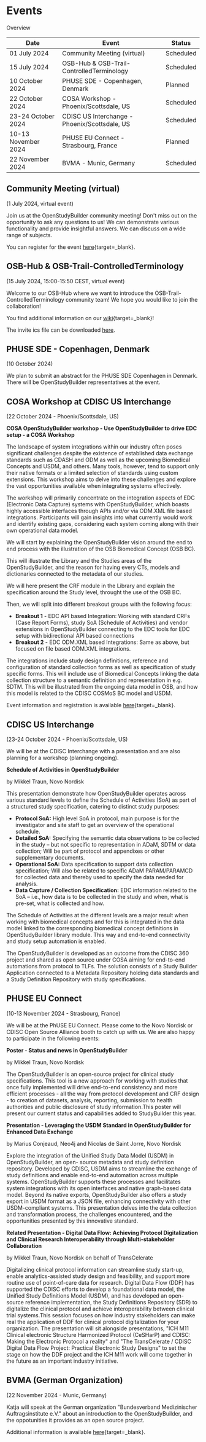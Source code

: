# Events

Overview

Date | Event | Status 
-- | -- | --
01 July 2024 | Community Meeting (virtual) | Scheduled
15 July 2024 | OSB-Hub & OSB-Trail-ControlledTerminology | Scheduled
10 October 2024 | PHUSE SDE - Copenhagen, Denmark | Planned
22 October 2024 | COSA Workshop - Phoenix/Scottsdale, US | Scheduled
23-24 October 2024 | CDISC US Interchange - Phoenix/Scottsdale, US | Scheduled
10-13 November 2024 | PHUSE EU Connect - Strasbourg, France | Planned
22 November 2024 | BVMA - Munic, Germany | Scheduled


## Community Meeting (virtual)

(1 July 2024, virtual event)

Join us at the OpenStudyBuilder community meeting! Don't miss out on the opportunity to ask any questions to us! We can demonstrate various functionality and provide insightful answers. We can discuss on a wide range of subjects.

You can register for the event [here](https://www.linkedin.com/events/openstudybuildercommunitymeetin7202196350426329092/comments/){target=_blank}.

## OSB-Hub & OSB-Trail-ControlledTerminology

(15 July 2024, 15:00-15:50 CEST, virtual event)

Welcome to our OSB-Hub where we want to introduce the OSB-Trail-ControlledTerminology community team! We hope you would like to join the collaboration!

You find additional information on our [wiki](https://github.com/cdisc-org/osb-hub/wiki){target=_blank}!

The invite ics file can be downloaded [here](./other/2024-07-15-OSB-Hub-OSB-Trail-ControlledTerminology.ics).

## PHUSE SDE - Copenhagen, Denmark

(10 October 2024)

We plan to submit an abstract for the PHUSE SDE Copenhagen in Denmark. There will be OpenStudyBuilder representatives at the event.

## COSA Workshop at CDISC US Interchange

(22 October 2024 - Phoenix/Scottsdale, US)

**COSA OpenStudyBuilder workshop - Use OpenStudyBuilder to drive EDC setup - a COSA Workshop**

The landscape of system integrations within our industry often poses significant challenges despite the existence of established data exchange standards such as CDASH and ODM as well as the upcoming Biomedical Concepts and USDM, and others. Many tools, however, tend to support only their native formats or a limited selection of standards using custom extensions. This workshop aims to delve into these challenges and explore the vast opportunities available when integrating systems effectively.

The workshop will primarily concentrate on the integration aspects of EDC (Electronic Data Capture) systems with OpenStudyBuilder, which boasts highly accessible interfaces through APIs and/or via ODM.XML file based integrations. Participants will gain insights into what currently would work and identify existing gaps, considering each system coming along with their own operational data model.

We will start by explaining the OpenStudyBuilder vision around the end to end process with the illustration of the OSB Biomedical Concept (OSB BC).

This will illustrate the Library and the Studies areas of the OpenStudyBuilder, and the reason for having every CTs, models and dictionaries connected to the metadata of our studies.

We will here present the CRF module in the Library and explain the specification around the Study level, throught the use of the OSB BC.

Then, we will split into different breakout groups with the following focus:

- **Breakout 1** - EDC API based Integration: Working with standard CRFs (Case Report Forms), study SoA (Schedule of Activities) and vendor extensions in OpenStudyBuilder connecting to the EDC tools for EDC setup with bidirectional API based connections
- **Breakout 2** - EDC ODM.XML based Integrations: Same as above, but focused on file based ODM.XML integrations.

The integrations include study design definitions, reference and configuration of standard collection forms as well as specification of study specific forms. This will include use of Biomedical Concepts linking the data collection structure to a semantic definition and representation in e.g. SDTM. This will be illustrated from the ongoing data model in OSB, and how this model is related to the CDISC COSMoS BC model and USDM.

Event information and registration is available [here](https://web.cvent.com/event/f5e9a2cd-6a16-45fb-aecc-d6451294cd5f/summary){target=_blank}.

## CDISC US Interchange

(23-24 October 2024 - Phoenix/Scottsdale, US)

We will be at the CDISC Interchange with a presentation and are also planning for a workshop (planning ongoing).

**Schedule of Activities in OpenStudyBuilder**

by Mikkel Traun, Novo Nordisk

This presentation demonstrate how OpenStudyBuilder operates across various standard levels to define the Schedule of Activities (SoA) as part of a structured study specification, catering to distinct study purposes: 

- **Protocol SoA:** High level SoA in protocol, main purpose is for the investigator and site staff to get an overview of the operational schedule. 
- **Detailed SoA:** Specifying the semantic data observations to be collected in the study – but not specific to representation in ADaM, SDTM or data collection; Will be part of protocol and appendixes or other supplementary documents. 
- **Operational SoA:** Data specification to support data collection specification; Will also be related to specific ADaM PARAM/PARAMCD for collected data and thereby used to specify the data needed for analysis. 
- **Data Capture / Collection Specification:** EDC information related to the SoA – i.e., how data is to be collected in the study and when, what is pre-set, what is collected and how. 

The Schedule of Activities at the different levels are a major result when working with biomedical concepts and for this is integrated in the data model linked to the corresponding biomedical concept definitions in OpenStudyBuilder library module. This way and end-to-end connectivity and study setup automation is enabled. 

The OpenStudyBuilder is developed as an outcome from the CDISC 360 project and shared as open source under COSA aiming for end-to-end automations from protocol to TLFs. The solution consists of a Study Builder Application connected to a Metadata Repository holding data standards and a Study Definition Repository with study specifications. 

## PHUSE EU Connect

(10-13 November 2024 - Strasbourg, France)

We will be at the PhUSE EU Connect. Please come to the Novo Nordisk or CDISC Open Source Alliance booth to catch up with us. We are also happy to participate in the following events:

**Poster - Status and news in OpenStudyBuilder**

by Mikkel Traun, Novo Nordisk

The OpenStudyBuilder is an open-source project for clinical study specifications. This tool is a new approach for working with studies that once fully implemented will drive end-to-end consistency and more efficient processes - all the way from protocol development and CRF design - to creation of datasets, analysis, reporting, submission to health authorities and public disclosure of study information.This poster will present our current status and capabilities added to StudyBuilder this year. 

**Presentation - Leveraging the USDM Standard in OpenStudyBuilder for Enhanced Data Exchange**

by Marius Conjeaud, Neo4j and Nicolas de Saint Jorre, Novo Nordisk

Explore the integration of the Unified Study Data Model (USDM) in OpenStudyBuilder, an open- source metadata and study definition repository. Developed by CDISC, USDM aims to streamline the exchange of study definitions and enable end-to-end automation across multiple systems. OpenStudyBuilder supports these processes and facilitates system integrations with its open interfaces and native graph-based data model. Beyond its native exports, OpenStudyBuilder also offers a study export in USDM format as a JSON file, enhancing connectivity with other USDM-compliant systems. This presentation delves into the data collection and transformation process, the challenges encountered, and the opportunities presented by this innovative standard. 

**Related Presentation - Digital Data Flow: Achieving Protocol Digitalization and Clinical Research Interoperability through Multi-stakeholder Collaboration**

by Mikkel Traun, Novo Nordisk on behalf of TransCelerate

Digitalizing clinical protocol information can streamline study start-up, enable analytics-assisted study design and feasibility, and support more routine use of point-of-care data for research. Digital Data Flow (DDF) has supported the CDISC efforts to develop a foundational data model, the Unified Study Definitions Model (USDM), and has developed an open-source reference implementation, the Study Definitions Repository (SDR) to digitalize the clinical protocol and achieve interoperability between clinical trial systems.This session focuses on how industry stakeholders can make real the application of DDF for clinical protocol digitalization for your organization. The presentation will sit alongside presentations, "ICH M11 Clinical electronic Structure Harmonized Protocol (CeSHarP) and CDISC: Making the Electronic Protocol a reality" and "The TransCelerate / CDISC Digital Data Flow Project: Practical Electronic Study Designs" to set the stage on how the DDF project and the ICH M11 work will come together in the future as an important industry initiative.  

## BVMA (German Organization)

(22 November 2024 - Munic, Germany)

Katja will speak at the German organization "Bundesverband Medizinischer Auftragsinstitute e.V." about an introduction to the OpenStudyBuilder, and the oppotunities it provides as an open source project.

Additional information is available [here](https://www.bvma.de/){target=_blank}.